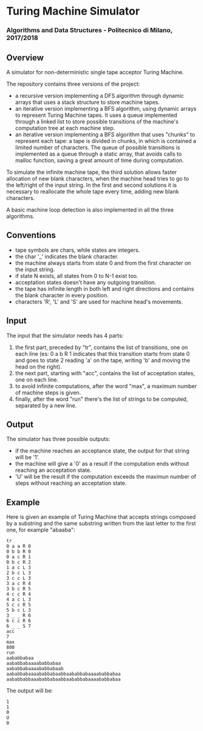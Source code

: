 # Turing Machine Simulator

### Algorithms and Data Structures - Politecnico di Milano, 2017/2018

## Overview
A simulator for non-deterministic single tape acceptor Turing Machine.
  
The repository contains three versions of the project: 
- a recursive version implementing a DFS algorithm through dynamic arrays that uses a stack structure to store machine tapes.  
- an iterative version implementing a BFS algorithm, using dynamic arrays to represent Turing Machine tapes. It uses a queue implemented through a linked list to store possible transitions of the machine's computation tree at each machine step.  
- an iterative version implementing a BFS algorithm that uses "chunks" to represent each tape: a tape is divided in chunks, in which is contained a limited number of characters. The queue of possible transitions is implemented as a queue through a static array, that avoids calls to malloc function, saving a great amount of time during computation.

To simulate the infinite machine tape, the third solution allows faster allocation of new blank characters, when the machine head tries to go to the left/right of the input string. In the first and second solutions it is necessary to reallocate the whole tape every time, adding new blank characters.
  
A basic machine loop detection is also implemented in all the three algorithms.  

## Conventions
- tape symbols are chars, while states are integers.
- the char '_' indicates the blank character.
- the machine always starts from state 0 and from the first character on the input string.
- if state N exists, all states from 0 to N-1 exist too.
- acceptation states doesn't have any outgoing transition.
- the tape has infinite length in both left and right directions and contains the blank character in every position.
- characters 'R', 'L' and 'S' are used for machine head's movements.

## Input
The input that the simulator needs has 4 parts:
1. the first part, preceded by "tr", contains the list of transitions, one on each line (es: 0 a b R 1 indicates that this transition starts from state 0 and goes to state 2 reading 'a' on the tape, writing 'b' and moving the head on the right). 
2. the next part, starting with "acc", contains the list of acceptation states, one on each line.
3. to avoid infinite computations, after the word "max", a maximum number of machine steps is given.
4. finally, after the word "run" there's the list of strings to be computed, separated by a new line.

## Output
The simulator has three possible outputs:
- if the machine reaches an acceptance state, the output for that string will be '1'.
- the machine will give a '0' as a result if the computation ends without reaching an acceptation state.
- 'U' will be the result if the computation exceeds the maximun number of steps without reaching an acceptation state. 

## Example
Here is given an example of Turing Machine that accepts strings composed by a substring and the same substring written from the last letter to the first one, for example "abaaba":  
```  
tr  
0 a a R 0  
0 b b R 0  
0 a c R 1  
0 b c R 2  
1 a c L 3  
2 b c L 3  
3 c c L 3  
3 a c R 4  
3 b c R 5  
4 c c R 4  
4 a c L 3  
5 c c R 5  
5 b c L 3  
3 _ _ R 6  
6 c c R 6  
6 _ _ S 7  
acc  
7  
max  
800  
run  
aababbabaa  
aababbabaaaababbabaa  
aababbabaaaababbabaab  
aababbabaaaababbabaabbaababbabaaaababbabaa  
aababbabbaaababbabaabbaababbabaaaababbabaa  
```
The output will be:
```
1  
1  
0  
U  
0
```
